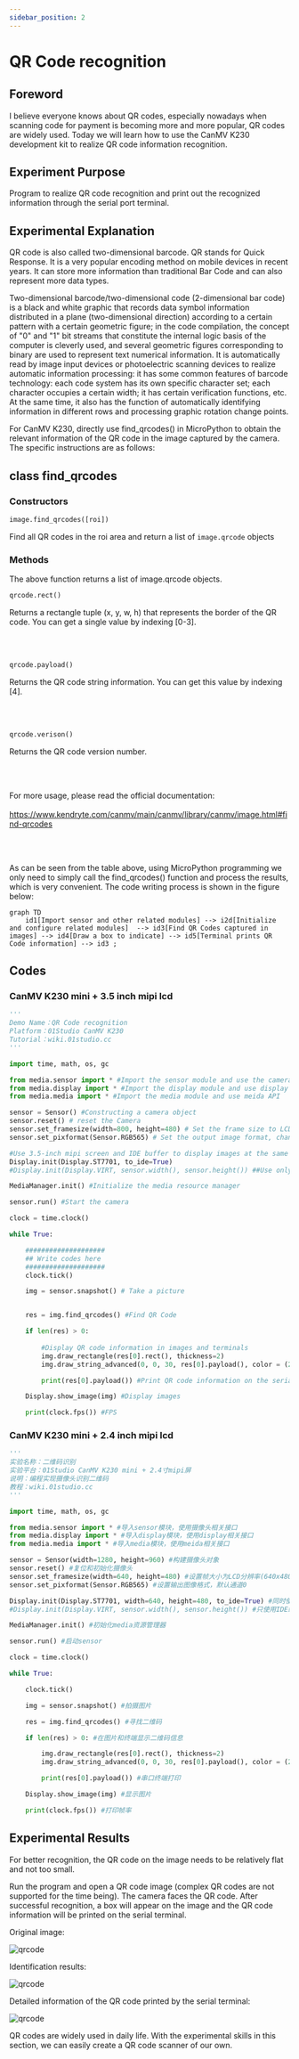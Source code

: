 ```yaml
---
sidebar_position: 2
---
```


# QR Code recognition

## Foreword
I believe everyone knows about QR codes, especially nowadays when scanning code for payment is becoming more and more popular, QR codes are widely used. Today we will learn how to use the CanMV K230 development kit to realize QR code information recognition.

## Experiment Purpose
Program to realize QR code recognition and print out the recognized information through the serial port terminal.

## Experimental Explanation

QR code is also called two-dimensional barcode. QR stands for Quick Response. It is a very popular encoding method on mobile devices in recent years. It can store more information than traditional Bar Code and can also represent more data types.

Two-dimensional barcode/two-dimensional code (2-dimensional bar code) is a black and white graphic that records data symbol information distributed in a plane (two-dimensional direction) according to a certain pattern with a certain geometric figure; in the code compilation, the concept of "0" and "1" bit streams that constitute the internal logic basis of the computer is cleverly used, and several geometric figures corresponding to binary are used to represent text numerical information. It is automatically read by image input devices or photoelectric scanning devices to realize automatic information processing: it has some common features of barcode technology: each code system has its own specific character set; each character occupies a certain width; it has certain verification functions, etc. At the same time, it also has the function of automatically identifying information in different rows and processing graphic rotation change points.

For CanMV K230, directly use find_qrcodes() in MicroPython to obtain the relevant information of the QR code in the image captured by the camera. The specific instructions are as follows:

## class find_qrcodes

### Constructors
```python
image.find_qrcodes([roi])
```
Find all QR codes in the roi area and return a list of `image.qrcode` objects

### Methods

The above function returns a list of image.qrcode objects.

```python
qrcode.rect()
```
Returns a rectangle tuple (x, y, w, h) that represents the border of the QR code. You can get a single value by indexing [0-3].

<br></br>

```python
qrcode.payload()
```
Returns the QR code string information. You can get this value by indexing [4].

<br></br>

```python
qrcode.verison()
```
Returns the QR code version number.

<br></br>

For more usage, please read the official documentation: <br></br>
https://www.kendryte.com/canmv/main/canmv/library/canmv/image.html#find-qrcodes

<br></br>

As can be seen from the table above, using MicroPython programming we only need to simply call the find_qrcodes() function and process the results, which is very convenient. The code writing process is shown in the figure below:

```mermaid
graph TD
    id1[Import sensor and other related modules] --> i2d[Initialize and configure related modules]  --> id3[Find QR Codes captured in images] --> id4[Draw a box to indicate] --> id5[Terminal prints QR Code information] --> id3 ;
```

## Codes

### CanMV K230 mini + 3.5 inch mipi lcd

```python
'''
Demo Name：QR Code recognition
Platform：01Studio CanMV K230
Tutorial：wiki.01studio.cc
'''

import time, math, os, gc

from media.sensor import * #Import the sensor module and use the camera API
from media.display import * #Import the display module and use display API
from media.media import * #Import the media module and use meida API

sensor = Sensor() #Constructing a camera object
sensor.reset() # reset the Camera
sensor.set_framesize(width=800, height=480) # Set the frame size to LCD resolution (800x480), channel 0
sensor.set_pixformat(Sensor.RGB565) # Set the output image format, channel 0

#Use 3.5-inch mipi screen and IDE buffer to display images at the same time, 800x480 resolution
Display.init(Display.ST7701, to_ide=True) 
#Display.init(Display.VIRT, sensor.width(), sensor.height()) ##Use only the IDE buffer to display images

MediaManager.init() #Initialize the media resource manager

sensor.run() #Start the camera

clock = time.clock()

while True:

    ####################
    ## Write codes here
    ####################
    clock.tick()

    img = sensor.snapshot() # Take a picture


    res = img.find_qrcodes() #Find QR Code

    if len(res) > 0: 
    
        #Display QR code information in images and terminals
        img.draw_rectangle(res[0].rect(), thickness=2)
        img.draw_string_advanced(0, 0, 30, res[0].payload(), color = (255, 255, 255))

        print(res[0].payload()) #Print QR code information on the serial terminal

    Display.show_image(img) #Display images

    print(clock.fps()) #FPS
```

### CanMV K230 mini + 2.4 inch mipi lcd

```python
'''
实验名称：二维码识别
实验平台：01Studio CanMV K230 mini + 2.4寸mipi屏
说明：编程实现摄像头识别二维码
教程：wiki.01studio.cc
'''

import time, math, os, gc

from media.sensor import * #导入sensor模块，使用摄像头相关接口
from media.display import * #导入display模块，使用display相关接口
from media.media import * #导入media模块，使用meida相关接口

sensor = Sensor(width=1280, height=960) #构建摄像头对象
sensor.reset() #复位和初始化摄像头
sensor.set_framesize(width=640, height=480) #设置帧大小为LCD分辨率(640x480)，默认通道0
sensor.set_pixformat(Sensor.RGB565) #设置输出图像格式，默认通道0

Display.init(Display.ST7701, width=640, height=480, to_ide=True) #同时使用mipi屏和IDE缓冲区显示图像
#Display.init(Display.VIRT, sensor.width(), sensor.height()) #只使用IDE缓冲区显示图像

MediaManager.init() #初始化media资源管理器

sensor.run() #启动sensor

clock = time.clock()

while True:

    clock.tick()

    img = sensor.snapshot() #拍摄图片

    res = img.find_qrcodes() #寻找二维码

    if len(res) > 0: #在图片和终端显示二维码信息

        img.draw_rectangle(res[0].rect(), thickness=2)
        img.draw_string_advanced(0, 0, 30, res[0].payload(), color = (255, 255, 255))

        print(res[0].payload()) #串口终端打印

    Display.show_image(img) #显示图片

    print(clock.fps()) #打印帧率

```

## Experimental Results

For better recognition, the QR code on the image needs to be relatively flat and not too small.

Run the program and open a QR code image (complex QR codes are not supported for the time being). The camera faces the QR code. After successful recognition, a box will appear on the image and the QR code information will be printed on the serial terminal.

Original image:

![qrcode](./img/qrcode/qrcode1.jpg)

Identification results:

![qrcode](./img/qrcode/qrcode2.png)

Detailed information of the QR code printed by the serial terminal:

![qrcode](./img/qrcode/qrcode3.png)

QR codes are widely used in daily life. With the experimental skills in this section, we can easily create a QR code scanner of our own.
